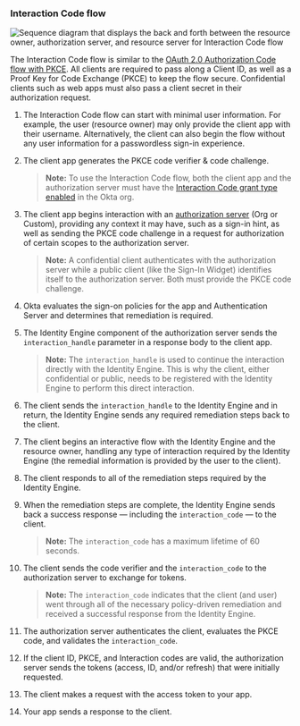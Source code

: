 ### Interaction Code flow

![Sequence diagram that displays the back and forth between the resource owner, authorization server, and resource server for Interaction Code flow](/img/authorization/interaction-code-grant-flow-guide.png "Interaction Code flow")

<!-- Source for image. Generated using http://www.plantuml.com/plantuml/uml/

@startuml
skinparam monochrome true
actor "Resource Owner (User)" as user
participant "Client" as client
participant "Authorization Server (Okta)" as okta
participant "Resource Server (Your App)" as app

autonumber "<b>#."
user -> client: Start auth w/ user identifier
client -> client: Generate PKCE code verifier & challenge
client -> okta: Authorization request w/ code_challenge, client ID, scopes, and user info
okta -> okta: Remediation required
okta -> client: Send interaction_handle in response (for required interaction)
client <-> okta: Remediation steps w/ interaction_handle
user <-> client: Remediation
note right: Possible multiple remediation steps required
client -> okta: Complete remediation steps w/ interaction_handle
okta -> client: Send interaction_code in response
client -> okta: Send interaction_code, client ID, code_verifier to /token
okta -> okta: Evaluates PKCE code
okta -> client: Access token (and optionally refresh token)
client -> app: Request with access token
app -> client: Response
@enduml

-->

The Interaction Code flow is similar to the [OAuth 2.0 Authorization Code flow with PKCE](/docs/concepts/oauth-openid/#authorization-code-flow-with-pkce). All clients are required to pass along a Client ID, as well as a Proof Key for Code Exchange (PKCE) to keep the flow secure. Confidential clients such as web apps must also pass a client secret in their authorization request.

1. The Interaction Code flow can start with minimal user information. For example, the user (resource owner) may only provide the client app with their username. Alternatively, the client can also begin the flow without any user information for a passwordless sign-in experience.

2. The client app generates the PKCE code verifier & code challenge.

    > **Note:** To use the Interaction Code flow, both the client app and the authorization server must have the [Interaction Code grant type enabled](#set-up-your-authorization-server) in the Okta org.

3. The client app begins interaction with an [authorization server](/docs/concepts/auth-servers/) (Org or Custom), providing any context it may have, such as a sign-in hint, as well as sending the PKCE code challenge in a request for authorization of certain scopes to the authorization server.

    > **Note:** A confidential client authenticates with the authorization server while a public client (like the Sign-In Widget) identifies itself to the authorization server. Both must provide the PKCE code challenge.

4. Okta evaluates the sign-on policies for the app and Authentication Server and determines that remediation is required.

5. The Identity Engine component of the authorization server sends the `interaction_handle` parameter in a response body to the client app.

    > **Note:** The `interaction_handle` is used to continue the interaction directly with the Identity Engine. This is why the client, either confidential or public, needs to be registered with the Identity Engine to perform this direct interaction.

6. The client sends the `interaction_handle` to the Identity Engine and in return, the Identity Engine sends any required remediation steps back to the client.

7. The client begins an interactive flow with the Identity Engine and the resource owner, handling any type of interaction required by the Identity Engine (the remedial information is provided by the user to the client).

8. The client responds to all of the remediation steps required by the Identity Engine.

9. When the remediation steps are complete, the Identity Engine sends back a success response &mdash; including the `interaction_code` &mdash; to the client.

    > **Note:** The `interaction_code` has a maximum lifetime of 60 seconds.

10. The client sends the code verifier and the `interaction_code` to the authorization server to exchange for tokens.

    > **Note:** The `interaction_code` indicates that the client (and user) went through all of the necessary policy-driven remediation and received a successful response from the Identity Engine.

11. The authorization server authenticates the client, evaluates the PKCE code, and validates the `interaction_code`.

12. If the client ID, PKCE, and Interaction codes are valid, the authorization server sends the tokens (access, ID, and/or refresh) that were initially requested.

13. The client makes a request with the access token to your app.

14. Your app sends a response to the client.
